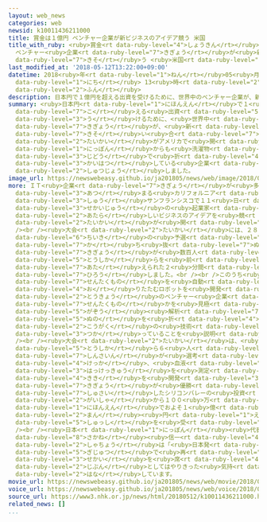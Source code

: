 ```yaml
---
layout: web_news
categories: web
newsid: k10011436211000
title: 賞金は１億円 ベンチャー企業が新ビジネスのアイデア競う 米国
title_with_ruby: <ruby>賞金<rt data-ruby-level="4">しょうきん</rt></ruby>は１<ruby>億円<rt data-ruby-level="4">おくえん</rt></ruby>
  ベンチャー<ruby>企業<rt data-ruby-level="7">きぎょう</rt></ruby>が<ruby>新<rt data-ruby-level="2">しん</rt></ruby>ビジネスのアイデア<ruby>競<rt
  data-ruby-level="7">きそ</rt></ruby>う <ruby>米国<rt data-ruby-level="2">べいこく</rt></ruby>
last_modified_at: '2018-05-12T13:22:00+09:00'
datetime: 2018<ruby>年<rt data-ruby-level="1">ねん</rt></ruby>05<ruby>月<rt data-ruby-level="1">がつ</rt></ruby>12<ruby>日<rt
  data-ruby-level="1">にち</rt></ruby> 13<ruby>時<rt data-ruby-level="2">じ</rt></ruby>22<ruby>分<rt
  data-ruby-level="2">ふん</rt></ruby>
description: 日本円で１億円を超える出資を受けるために、世界中のベンチャー企業が、新しいビジネスのアイデアを競い合う大会がアメリカで開かれ、日本からも洗濯物を自動で折りたたむロボットを開発している企業が出場しました。
summary: <ruby>日本円<rt data-ruby-level="1">にほんえん</rt></ruby>で１<ruby>億円<rt data-ruby-level="4">おくえん</rt></ruby>を<ruby>超<rt
  data-ruby-level="7">こ</rt></ruby>える<ruby>出資<rt data-ruby-level="5">しゅっし</rt></ruby>を<ruby>受<rt
  data-ruby-level="3">う</rt></ruby>けるために、<ruby>世界中<rt data-ruby-level="3">せかいじゅう</rt></ruby>のベンチャー<ruby>企業<rt
  data-ruby-level="7">きぎょう</rt></ruby>が、<ruby>新<rt data-ruby-level="2">あたら</rt></ruby>しいビジネスのアイデアを<ruby>競<rt
  data-ruby-level="7">きそ</rt></ruby>い<ruby>合<rt data-ruby-level="7">あ</rt></ruby>う<ruby>大会<rt
  data-ruby-level="2">たいかい</rt></ruby>がアメリカで<ruby>開<rt data-ruby-level="3">ひら</rt></ruby>かれ、<ruby>日本<rt
  data-ruby-level="1">にっぽん</rt></ruby>からも<ruby>洗濯物<rt data-ruby-level="7">せんたくもの</rt></ruby>を<ruby>自動<rt
  data-ruby-level="3">じどう</rt></ruby>で<ruby>折<rt data-ruby-level="4">お</rt></ruby>りたたむロボットを<ruby>開発<rt
  data-ruby-level="3">かいはつ</rt></ruby>している<ruby>企業<rt data-ruby-level="7">きぎょう</rt></ruby>が<ruby>出場<rt
  data-ruby-level="2">しゅつじょう</rt></ruby>しました。
image_url: https://newswebeasy.github.io/ja201805/news/web/image/2018/05/12/K10011436211_1805121315_1805121324_01_02.jpg
more: ＩＴ<ruby>企業<rt data-ruby-level="7">きぎょう</rt></ruby>が<ruby>多<rt data-ruby-level="2">おお</rt></ruby>く<ruby>集<rt
  data-ruby-level="3">あつ</rt></ruby>まる<ruby>カリフォルニア<rt data-ruby-level="3">かりふぉるにあ</rt></ruby><ruby>州<rt
  data-ruby-level="3">しゅう</rt></ruby>サンフランシスコで１１<ruby>日<rt data-ruby-level="1">にち</rt></ruby>、<ruby>世界中<rt
  data-ruby-level="3">せかいじゅう</rt></ruby>の<ruby>起業家<rt data-ruby-level="3">きぎょうか</rt></ruby>が<ruby>新<rt
  data-ruby-level="2">あたら</rt></ruby>しいビジネスのアイデアを<ruby>競<rt data-ruby-level="7">きそ</rt></ruby>う<ruby>大会<rt
  data-ruby-level="2">たいかい</rt></ruby>が<ruby>開<rt data-ruby-level="3">ひら</rt></ruby>かれました。<br
  /><br /><ruby>大会<rt data-ruby-level="2">たいかい</rt></ruby>には、２８の<ruby>国<rt data-ruby-level="2">くに</rt></ruby>や<ruby>地域<rt
  data-ruby-level="6">ちいき</rt></ruby>の<ruby>予選<rt data-ruby-level="4">よせん</rt></ruby>を<ruby>勝<rt
  data-ruby-level="7">か</rt></ruby>ち<ruby>抜<rt data-ruby-level="7">ぬ</rt></ruby>いた<ruby>企業<rt
  data-ruby-level="7">きぎょう</rt></ruby>が<ruby>数百人<rt data-ruby-level="2">すうひゃくにん</rt></ruby>の<ruby>投資家<rt
  data-ruby-level="5">とうしか</rt></ruby>らを<ruby>前<rt data-ruby-level="2">まえ</rt></ruby>に、<ruby>与<rt
  data-ruby-level="7">あた</rt></ruby>えられた２<ruby>分間<rt data-ruby-level="2">ふんかん</rt></ruby>でアイデアを<ruby>披露<rt
  data-ruby-level="7">ひろう</rt></ruby>しました。<br /><br />このうち<ruby>日本<rt data-ruby-level="1">にっぽん</rt></ruby>からは、<ruby>洗濯物<rt
  data-ruby-level="7">せんたくもの</rt></ruby>を<ruby>自動<rt data-ruby-level="3">じどう</rt></ruby>で<ruby>折<rt
  data-ruby-level="4">お</rt></ruby>りたたむロボットを<ruby>開発<rt data-ruby-level="3">かいはつ</rt></ruby>している<ruby>東京<rt
  data-ruby-level="2">とうきょう</rt></ruby>のベンチャー<ruby>企業<rt data-ruby-level="7">きぎょう</rt></ruby>がどんな<ruby>洗濯物<rt
  data-ruby-level="7">せんたくもの</rt></ruby>かを<ruby>見極<rt data-ruby-level="7">みきわ</rt></ruby>める<ruby>画像<rt
  data-ruby-level="5">がぞう</rt></ruby><ruby>解析<rt data-ruby-level="7">かいせき</rt></ruby>や<ruby>布<rt
  data-ruby-level="5">ぬの</rt></ruby>を<ruby>折<rt data-ruby-level="4">お</rt></ruby>りたたむロボット<ruby>工学<rt
  data-ruby-level="2">こうがく</rt></ruby>の<ruby>技術<rt data-ruby-level="5">ぎじゅつ</rt></ruby>を<ruby>使<rt
  data-ruby-level="3">つか</rt></ruby>っていることを<ruby>説明<rt data-ruby-level="4">せつめい</rt></ruby>しました。<br
  /><br /><ruby>大会<rt data-ruby-level="2">たいかい</rt></ruby>は、<ruby>著名<rt data-ruby-level="6">ちょめい</rt></ruby>な<ruby>投資家<rt
  data-ruby-level="5">とうしか</rt></ruby>ら６<ruby>人<rt data-ruby-level="1">にん</rt></ruby>の<ruby>審査員<rt
  data-ruby-level="7">しんさいん</rt></ruby>が<ruby>選考<rt data-ruby-level="4">せんこう</rt></ruby>した<ruby>結果<rt
  data-ruby-level="4">けっか</rt></ruby>、<ruby>血液<rt data-ruby-level="5">けつえき</rt></ruby>をとらずに<ruby>白血球<rt
  data-ruby-level="3">はっけっきゅう</rt></ruby>を<ruby>測定<rt data-ruby-level="5">そくてい</rt></ruby>できる<ruby>機器<rt
  data-ruby-level="4">きき</rt></ruby>を<ruby>開発<rt data-ruby-level="3">かいはつ</rt></ruby>しているアメリカの<ruby>企業<rt
  data-ruby-level="7">きぎょう</rt></ruby>が<ruby>優勝<rt data-ruby-level="6">ゆうしょう</rt></ruby>し、<ruby>主催<rt
  data-ruby-level="7">しゅさい</rt></ruby>したシリコンバレーの<ruby>投資<rt data-ruby-level="5">とうし</rt></ruby><ruby>会社<rt
  data-ruby-level="2">がいしゃ</rt></ruby>から１００<ruby>万<rt data-ruby-level="2">まん</rt></ruby>ドル（<ruby>日本円<rt
  data-ruby-level="1">にほんえん</rt></ruby>でおよそ１<ruby>億<rt data-ruby-level="4">おく</rt></ruby>１０００<ruby>万<rt
  data-ruby-level="2">まん</rt></ruby><ruby>円<rt data-ruby-level="1">えん</rt></ruby>）の<ruby>出資<rt
  data-ruby-level="5">しゅっし</rt></ruby>を<ruby>受<rt data-ruby-level="3">う</rt></ruby>けることになりました。<br
  /><br /><ruby>日本<rt data-ruby-level="1">にっぽん</rt></ruby><ruby>代表<rt data-ruby-level="3">だいひょう</rt></ruby>のセブン・ドリーマーズ・ラボラトリーズの<ruby>阪根<rt
  data-ruby-level="8">さかね</rt></ruby><ruby>信一<rt data-ruby-level="4">しんいち</rt></ruby><ruby>社長<rt
  data-ruby-level="2">しゃちょう</rt></ruby>は「<ruby>日本発<rt data-ruby-level="3">にほんはつ</rt></ruby>の<ruby>技術<rt
  data-ruby-level="5">ぎじゅつ</rt></ruby>で<ruby>再<rt data-ruby-level="5">ふたた</rt></ruby>び<ruby>世界<rt
  data-ruby-level="3">せかい</rt></ruby>を<ruby>席<rt data-ruby-level="4">せっ</rt></ruby>けんしたい。<ruby>自分<rt
  data-ruby-level="2">じぶん</rt></ruby>としてはやりきった<ruby>気持<rt data-ruby-level="3">きも</rt></ruby>ちだ」と<ruby>話<rt
  data-ruby-level="2">はな</rt></ruby>しています。
movie_url: https://newswebeasy.github.io/ja201805/news/web/movie/2018/05/12/k10011436211_201805121512_201805121515.mp4
voice_url: https://newswebeasy.github.io/ja201805/news/web/voice/2018/05/12/k10011436211_201805121512_201805121515.mp3
source_url: https://www3.nhk.or.jp/news/html/20180512/k10011436211000.html
related_news: []
...
```

